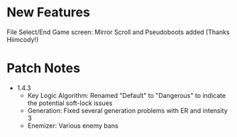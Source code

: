 # New Features

File Select/End Game screen: Mirror Scroll and Pseudoboots added (Thanks Hiimcody!)

# Patch Notes

* 1.4.3
  * Key Logic Algorithm: Renamed "Default" to "Dangerous" to indicate the potential soft-lock issues 
  * Generation: Fixed several generation problems with ER and intensity 3
  * Enemizer: Various enemy bans